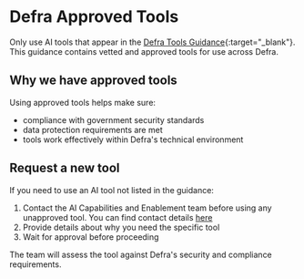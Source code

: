 # Defra Approved Tools

Only use AI tools that appear in the [Defra Tools Guidance](https://defra.github.io/ai-sdlc-tool-guidance/){:target="_blank"}. This guidance contains vetted and approved tools for use across Defra.

## Why we have approved tools

Using approved tools helps make sure:
- compliance with government security standards
- data protection requirements are met
- tools work effectively within Defra's technical environment

## Request a new tool

If you need to use an AI tool not listed in the guidance:

1. Contact the AI Capabilities and Enablement team before using any unapproved tool. You can find contact details [here](../../README.md)
2. Provide details about why you need the specific tool
3. Wait for approval before proceeding

The team will assess the tool against Defra's security and compliance requirements. 
